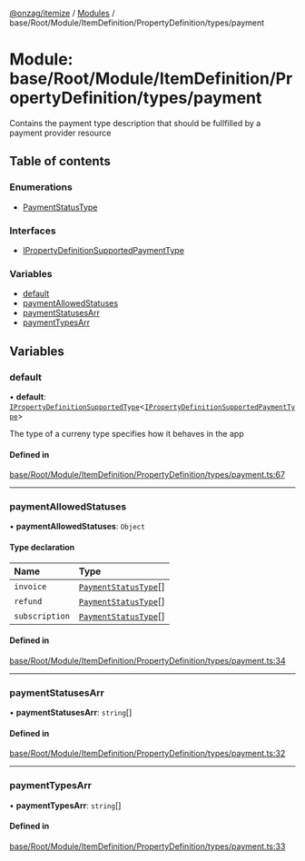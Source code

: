 [@onzag/itemize](../README.md) / [Modules](../modules.md) / base/Root/Module/ItemDefinition/PropertyDefinition/types/payment

# Module: base/Root/Module/ItemDefinition/PropertyDefinition/types/payment

Contains the payment type description that should be fullfilled
by a payment provider resource

## Table of contents

### Enumerations

- [PaymentStatusType](../enums/base_Root_Module_ItemDefinition_PropertyDefinition_types_payment.PaymentStatusType.md)

### Interfaces

- [IPropertyDefinitionSupportedPaymentType](../interfaces/base_Root_Module_ItemDefinition_PropertyDefinition_types_payment.IPropertyDefinitionSupportedPaymentType.md)

### Variables

- [default](base_Root_Module_ItemDefinition_PropertyDefinition_types_payment.md#default)
- [paymentAllowedStatuses](base_Root_Module_ItemDefinition_PropertyDefinition_types_payment.md#paymentallowedstatuses)
- [paymentStatusesArr](base_Root_Module_ItemDefinition_PropertyDefinition_types_payment.md#paymentstatusesarr)
- [paymentTypesArr](base_Root_Module_ItemDefinition_PropertyDefinition_types_payment.md#paymenttypesarr)

## Variables

### default

• **default**: [`IPropertyDefinitionSupportedType`](../interfaces/base_Root_Module_ItemDefinition_PropertyDefinition_types.IPropertyDefinitionSupportedType.md)<[`IPropertyDefinitionSupportedPaymentType`](../interfaces/base_Root_Module_ItemDefinition_PropertyDefinition_types_payment.IPropertyDefinitionSupportedPaymentType.md)\>

The type of a curreny type specifies how it behaves in the app

#### Defined in

[base/Root/Module/ItemDefinition/PropertyDefinition/types/payment.ts:67](https://github.com/onzag/itemize/blob/a24376ed/base/Root/Module/ItemDefinition/PropertyDefinition/types/payment.ts#L67)

___

### paymentAllowedStatuses

• **paymentAllowedStatuses**: `Object`

#### Type declaration

| Name | Type |
| :------ | :------ |
| `invoice` | [`PaymentStatusType`](../enums/base_Root_Module_ItemDefinition_PropertyDefinition_types_payment.PaymentStatusType.md)[] |
| `refund` | [`PaymentStatusType`](../enums/base_Root_Module_ItemDefinition_PropertyDefinition_types_payment.PaymentStatusType.md)[] |
| `subscription` | [`PaymentStatusType`](../enums/base_Root_Module_ItemDefinition_PropertyDefinition_types_payment.PaymentStatusType.md)[] |

#### Defined in

[base/Root/Module/ItemDefinition/PropertyDefinition/types/payment.ts:34](https://github.com/onzag/itemize/blob/a24376ed/base/Root/Module/ItemDefinition/PropertyDefinition/types/payment.ts#L34)

___

### paymentStatusesArr

• **paymentStatusesArr**: `string`[]

#### Defined in

[base/Root/Module/ItemDefinition/PropertyDefinition/types/payment.ts:32](https://github.com/onzag/itemize/blob/a24376ed/base/Root/Module/ItemDefinition/PropertyDefinition/types/payment.ts#L32)

___

### paymentTypesArr

• **paymentTypesArr**: `string`[]

#### Defined in

[base/Root/Module/ItemDefinition/PropertyDefinition/types/payment.ts:33](https://github.com/onzag/itemize/blob/a24376ed/base/Root/Module/ItemDefinition/PropertyDefinition/types/payment.ts#L33)
